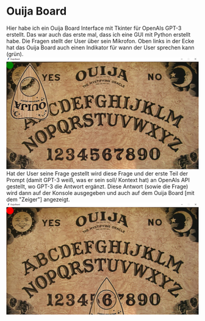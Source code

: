 # Ouija Board
Hier habe ich ein Ouija Board Interface mit Tkinter für OpenAIs GPT-3 erstellt. Das war auch das erste mal, dass ich 
eine GUI mit Python erstellt habe. Die Fragen stellt der User über sein Mikrofon. Oben links in der Ecke hat das Ouija Board auch einen Indikator für wann der User sprechen kann (grün).
![](Images/ouija_board.png)
Hat der User seine Frage gestellt wird diese Frage und der erste Teil der Prompt (damit GPT-3 weiß, was er sein soll/ Kontext hat) an OpenAIs API gestellt, wo GPT-3
die Antwort ergänzt. Diese Antwort (sowie die Frage) wird dann auf der Konsole ausgegeben und auch auf dem Ouija Board [mit dem "Zeiger"] angezeigt.
![](Images/ouija_board_answer.png)
